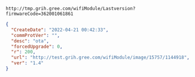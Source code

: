 `http://tmp.grih.gree.com/wifiModule/Lastversion?firmwareCode=362001061861`

```json
{
  "CreateDate": "2022-04-21 00:42:33",
  "commProtVer": "",
  "desc": "ota",
  "forcedUpgrade": 0,
  "r": 200,
  "url": "http://test.grih.gree.com/wifiModule/image/15757/1144918",
  "ver": "1.4"
}
```